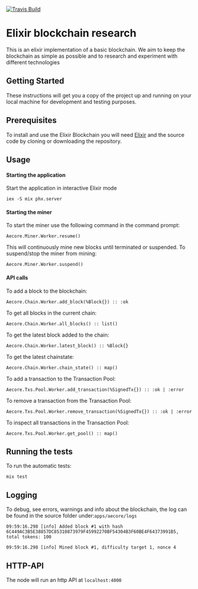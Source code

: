 [![Travis Build](https://travis-ci.org/aeternity/elixir-research.svg?branch=master)](https://travis-ci.org/aeternity/elixir-research)

# **Elixir blockchain research**

This is an elixir implementation of a basic blockchain. We aim to keep the blockchain as simple as possible and to research and experiment with different technologies

## Getting Started

These instructions will get you a copy of the project up and running on your local machine for development and testing purposes.

## Prerequisites

To install and use the Elixir Blockchain you will need [Elixir](https://elixir-lang.org/install.html) and the source code by cloning or downloading the repository.

## Usage
#### **Starting the application**
Start the application in interactive Elixir mode

`iex -S mix phx.server`

#### **Starting the miner**
To start the miner use the following command in the command prompt:

`Aecore.Miner.Worker.resume()`

This will continuously mine new blocks until terminated or suspended.
To suspend/stop the miner from mining:

`Aecore.Miner.Worker.suspend() `

#### **API calls**
To add a block to the blockchain:

`Aecore.Chain.Worker.add_block(%Block{}) :: :ok`

To get all blocks in the current chain:

`Aecore.Chain.Worker.all_blocks() :: list()`

To get the latest block added to the chain:

`Aecore.Chain.Worker.latest_block() :: %Block{}`

To get the latest chainstate:

`Aecore.Chain.Worker.chain_state() :: map()`

To add a transaction to the Transaction Pool:

`Aecore.Txs.Pool.Worker.add_transaction(%SignedTx{}) :: :ok | :error`

To remove a transaction from the Transaction Pool:

`Aecore.Txs.Pool.Worker.remove_transaction(%SignedTx{}) :: :ok | :error`

To inspect all transactions in the Transaction Pool:

`Aecore.Txs.Pool.Worker.get_pool() :: map() `

## Running the tests

To run the automatic tests:

`mix test`

## Logging

To debug, see errors, warnings and info about the blockchain,
the log can be found in the source folder under:`apps/aecore/logs`

`09:59:16.298 [info] Added block #1 with hash 6C449AC3B5E38857DC85310873979F45992270BF54304B3F60BE4F64373991B5, total tokens: 100 `

`09:59:16.298 [info] Mined block #1, difficulty target 1, nonce 4`

## HTTP-API

The node will run an http API at `localhost:4000`
